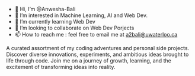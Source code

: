 - 👋 Hi, I’m @Anwesha-Bali
- 👀 I’m interested in Machine Learning, AI and Web Dev.
- 🌱 I’m currently learning Web Dev
- 💞️ I’m looking to collaborate on Web Dev Porjects
- 📫 How to reach me : feel free to email me at a2bali@uwaterloo.ca

<!---
Anwesha-Bali/Anwesha-Bali is a ✨ special ✨ repository because its `README.md` (this file) appears on your GitHub profile.
You can click the Preview link to take a look at your changes.
--->
A curated assortment of my coding adventures and personal side projects. Discover diverse innovations, experiments, and ambitious ideas brought to life through code. Join me on a journey of growth, learning, and the excitement of transforming ideas into reality.
